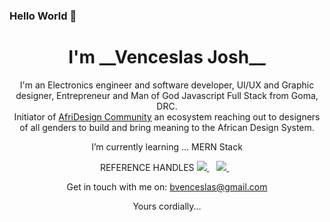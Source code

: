 ### Hello World 👋

<h1 align='center'>
   I'm __Venceslas Josh__
</h1>
<p align='center'>
    I'm an Electronics engineer and software developer, UI/UX and Graphic designer, Entrepreneur and Man of God
    Javascript Full Stack from Goma, DRC. <br />
  Initiator of <a href="https://twitter.com/afridesignc">AfriDesign Community</a> an ecosystem reaching out to designers of all genders to build and bring meaning to the African Design System.
</p>
<p align='center'>
    I’m currently learning ... MERN Stack  
</p>
<p align='center'>
    REFERENCE HANDLES
  <a href="https://www.linkedin.com/in/venceslas-burongu-8271b519a/"><img src="https://www.flaticon.com/free-icon/linkedin_2111499?term=linkedin&page=1&position=7" />
  </a>&nbsp;&nbsp;
  <a href="https://twitter.com/bvenceslas"><img src="https://www.flaticon.com/free-icon/twitter_733579?term=twitter&page=1&position=1" />        
  </a>&nbsp;&nbsp;  
</p>

<p align='center'>
  Get in touch with me on: <a href='mailto:bvenceslas@gmail.com'>bvenceslas@gmail.com</a>
</p>

<p align='center'>
    Yours cordially...
</p>

<!--
**bvenceslas/bvenceslas** is a ✨ _special_ ✨ repository because its `README.md` (this file) appears on your GitHub profile.

Here are some ideas to get you started:

- 🔭 I’m currently working on ...
- 🌱 I’m currently learning ...
- 👯 I’m looking to collaborate on ...
- 🤔 I’m looking for help with ...
- 💬 Ask me about ...
- 📫 How to reach me: ...
- 😄 Pronouns: ...
- ⚡ Fun fact: ...
-->
